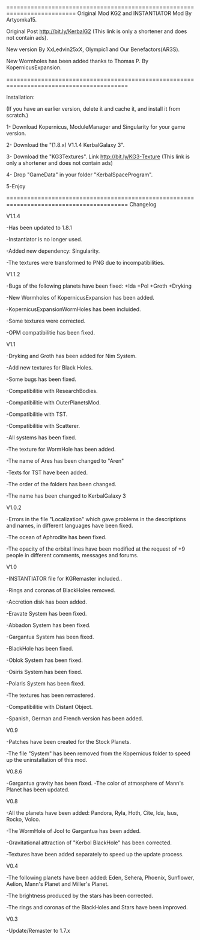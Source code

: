 ==========================================================================
Original Mod KG2 and INSTANTIATOR Mod By Artyomka15.

Original Post http://bit.ly/KerbalG2 (This link is only a shortener and does not contain ads).

New version By XxLedvin25xX, Olympic1 and Our Benefactors(AR3S).

New Wormholes has been added thanks to Thomas P. By KopernicusExpansion.

=========================================================================================

Installation:

(If you have an earlier version, delete it and cache it, and install it from scratch.)

1- Download Kopernicus, ModuleManager and Singularity for your game version.

2- Download the "(1.8.x) V1.1.4 KerbalGalaxy 3".

3- Download the "KG3Textures". Link http://bit.ly/KG3-Texture (This link is only a shortener and does not contain ads)

4- Drop "GameData" in your folder "KerbalSpaceProgram".

5-Enjoy

=========================================================================================
Changelog

V1.1.4

-Has been updated to 1.8.1

-Instantiator is no longer used.

-Added new dependency: Singularity.

-The textures were transformed to PNG due to incompatibilities.

V1.1.2

-Bugs of the following planets have been fixed:
	+Ida
	+Pol
	+Groth
	+Dryking

-New Wormholes of KopernicusExpansion has been added.

-KopernicusExpansionWormHoles has been incluided.

-Some textures were corrected.

-OPM compatibilitie has been fixed.

V1.1

-Dryking and Groth has been added for Nim System.

-Add new textures for Black Holes.

-Some bugs has been fixed.

-Compatibilitie with ResearchBodies.

-Compatibilitie with OuterPlanetsMod.

-Compatibilitie with TST.

-Compatibilitie with Scatterer.

-All systems has been fixed.

-The texture for WormHole has been added.

-The name of Ares has been changed to "Aren"

-Texts for TST have been added.

-The order of the folders has been changed.

-The name has been changed to KerbalGalaxy 3

V1.0.2

-Errors in the file "Localization" which gave problems in the descriptions and names, in different languages ​​have been fixed.

-The ocean of Aphrodite has been fixed.

-The opacity of the orbital lines have been modified at the request of +9 people in different comments, messages and forums.

V1.0

-INSTANTIATOR file for KGRemaster included..

-Rings and coronas of BlackHoles removed.

-Accretion disk has been added.

-Eravate System has been fixed.

-Abbadon System has been fixed.

-Gargantua System has been fixed.

-BlackHole has been fixed.

-Oblok System has been fixed.

-Osiris System has been fixed.

-Polaris System has been fixed.

-The textures has been remastered.

-Compatibilitie with Distant Object.

-Spanish, German and French version has been added.

V0.9

-Patches have been created for the Stock Planets.

-The file "System" has been removed from the Kopernicus folder to speed up the uninstallation of this mod.

V0.8.6

-Gargantua gravity has been fixed.
-The color of atmosphere of Mann's Planet has been updated.

V0.8

-All the planets have been added: Pandora, Ryla, Hoth, Cite, Ida, Isus, Rocko, Volco.

-The WormHole of Jool to Gargantua has been added.

-Gravitational attraction of "Kerbol BlackHole" has been corrected.

-Textures have been added separately to speed up the update process.

V0.4

-The following planets have been added: Eden, Sehera, Phoenix, Sunflower, Aelion, Mann's Planet and Miller's Planet.

-The brightness produced by the stars has been corrected.

-The rings and coronas of the BlackHoles and Stars have been improved.

V0.3

-Update/Remaster to 1.7.x

